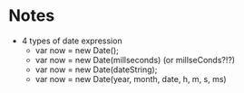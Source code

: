 # Notes

* 4 types of date expression
  * var now = new Date();
  * var now = new Date(millseconds) (or millseConds?!?)
  * var now = new Date(dateString);
  * var now = new Date(year, month, date, h, m, s, ms)

